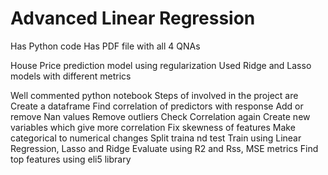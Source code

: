 # Advanced Linear Regression

Has Python code 
Has PDF file with all 4 QNAs

House Price prediction model using regularization 
Used Ridge and Lasso models with different metrics 

Well commented python notebook
Steps of involved in the project are 
Create a dataframe
Find correlation of predictors with response
Add or remove Nan values
Remove outliers 
Check Correlation again
Create new variables which give more correlation 
Fix skewness of features 
Make categorical to numerical changes
Split traina nd test
Train using Linear Regression, Lasso and Ridge
Evaluate using R2 and Rss, MSE metrics
Find top features using eli5 library
